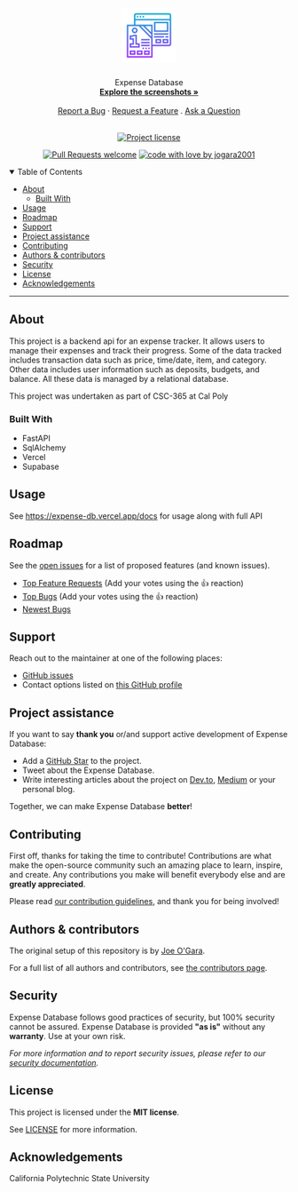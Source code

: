 <h1 align="center">
  <a href="https://github.com/jogara2001/expense_db">
    <!-- Please provide path to your logo here -->
    <img src="docs/images/logo.svg" alt="Logo" width="100" height="100">
  </a>
</h1>

<div align="center">
  Expense Database
  <br />
  <a href="#about"><strong>Explore the screenshots »</strong></a>
  <br />
  <br />
  <a href="https://github.com/jogara2001/expense_db/issues/new?assignees=&labels=bug&template=01_BUG_REPORT.md&title=bug%3A+">Report a Bug</a>
  ·
  <a href="https://github.com/jogara2001/expense_db/issues/new?assignees=&labels=enhancement&template=02_FEATURE_REQUEST.md&title=feat%3A+">Request a Feature</a>
  .
  <a href="https://github.com/jogara2001/expense_db/issues/new?assignees=&labels=question&template=04_SUPPORT_QUESTION.md&title=support%3A+">Ask a Question</a>
</div>

<div align="center">
<br />

[![Project license](https://img.shields.io/github/license/jogara2001/expense_db.svg?style=flat-square)](LICENSE)

[![Pull Requests welcome](https://img.shields.io/badge/PRs-welcome-ff69b4.svg?style=flat-square)](https://github.com/jogara2001/expense_db/issues?q=is%3Aissue+is%3Aopen+label%3A%22help+wanted%22)
[![code with love by jogara2001](https://img.shields.io/badge/%3C%2F%3E%20with%20%E2%99%A5%20by-jogara2001-ff1414.svg?style=flat-square)](https://github.com/jogara2001)

</div>

<details open="open">
<summary>Table of Contents</summary>

- [About](#about)
  - [Built With](#built-with)
- [Usage](#usage)
- [Roadmap](#roadmap)
- [Support](#support)
- [Project assistance](#project-assistance)
- [Contributing](#contributing)
- [Authors & contributors](#authors--contributors)
- [Security](#security)
- [License](#license)
- [Acknowledgements](#acknowledgements)

</details>

---

## About

This project is a backend api for an expense tracker. It allows users to manage 
their expenses and track their progress. Some of the data tracked includes transaction
data such as price, time/date, item, and category. Other data includes user information
such as deposits, budgets, and balance. All these data is managed by a relational database.

This project was undertaken as part of CSC-365 at Cal Poly


### Built With
- FastAPI
- SqlAlchemy
- Vercel
- Supabase

## Usage

See https://expense-db.vercel.app/docs for usage along with full API

## Roadmap

See the [open issues](https://github.com/jogara2001/expense_db/issues) for a list of proposed features (and known issues).

- [Top Feature Requests](https://github.com/jogara2001/expense_db/issues?q=label%3Aenhancement+is%3Aopen+sort%3Areactions-%2B1-desc) (Add your votes using the 👍 reaction)
- [Top Bugs](https://github.com/jogara2001/expense_db/issues?q=is%3Aissue+is%3Aopen+label%3Abug+sort%3Areactions-%2B1-desc) (Add your votes using the 👍 reaction)
- [Newest Bugs](https://github.com/jogara2001/expense_db/issues?q=is%3Aopen+is%3Aissue+label%3Abug)

## Support

Reach out to the maintainer at one of the following places:

- [GitHub issues](https://github.com/jogara2001/expense_db/issues/new?assignees=&labels=question&template=04_SUPPORT_QUESTION.md&title=support%3A+)
- Contact options listed on [this GitHub profile](https://github.com/jogara2001)

## Project assistance

If you want to say **thank you** or/and support active development of Expense Database:

- Add a [GitHub Star](https://github.com/jogara2001/expense_db) to the project.
- Tweet about the Expense Database.
- Write interesting articles about the project on [Dev.to](https://dev.to/), [Medium](https://medium.com/) or your personal blog.

Together, we can make Expense Database **better**!

## Contributing

First off, thanks for taking the time to contribute! Contributions are what make the open-source community such an amazing place to learn, inspire, and create. Any contributions you make will benefit everybody else and are **greatly appreciated**.


Please read [our contribution guidelines](docs/CONTRIBUTING.md), and thank you for being involved!

## Authors & contributors

The original setup of this repository is by [Joe O'Gara](https://github.com/jogara2001).

For a full list of all authors and contributors, see [the contributors page](https://github.com/jogara2001/expense_db/contributors).

## Security

Expense Database follows good practices of security, but 100% security cannot be assured.
Expense Database is provided **"as is"** without any **warranty**. Use at your own risk.

_For more information and to report security issues, please refer to our [security documentation](docs/SECURITY.md)._

## License

This project is licensed under the **MIT license**.

See [LICENSE](LICENSE) for more information.

## Acknowledgements

California Polytechnic State University
